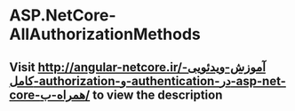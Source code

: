 # ASP.NetCore-AllAuthorizationMethods
## Visit http://angular-netcore.ir/آموزش-ویدئویی-کامل-authorization-و-authentication-در-asp-net-core-همراه-ب/ to view the description
